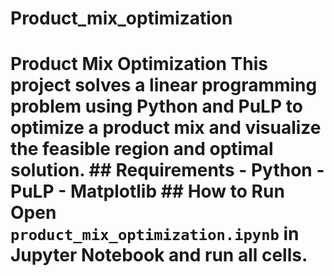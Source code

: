 # Product_mix_optimization
# Product Mix Optimization  This project solves a linear programming problem using Python and PuLP to optimize a product mix and visualize the feasible region and optimal solution.  ## Requirements - Python - PuLP - Matplotlib  ## How to Run Open `product_mix_optimization.ipynb` in Jupyter Notebook and run all cells.
